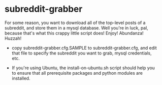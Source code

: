 # subreddit-grabber

For some reason, you want to download all of the top-level posts of a subreddit, and store them in a mysql database.  Well you're in luck, pal, because that's what this crappy little script does!  Enjoy!  Abundanza!  Huzzah!

* copy subreddit-grabber.cfg.SAMPLE to subreddit-grabber.cfg, and edit that file to specify the subreddit you want to grab, mysql credentials, etc.

* If you're using Ubuntu, the install-on-ubuntu.sh script should help you to ensure that all prerequisite packages and python modules are installed.



